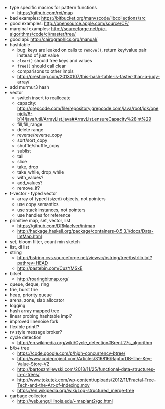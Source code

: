 
* type specific macros for pattern functions
  * https://github.com/rxi/map
* bad examples: https://bitbucket.org/manvscode/libcollections/src
* good examples: http://opensource.apple.com/source/CF/
* marginal examples: http://sourceforge.net/p/c-algorithms/code/ci/master/tree/
* good api: http://cairographics.org/manual/
* hashtable
  * bug: keys are leaked on calls to `remove()`, return key/value pair instead of just value
  * `clear()` should free keys and values
  * `free()` should call clear
  * comparisons to other impls
  * http://preshing.com/20130107/this-hash-table-is-faster-than-a-judy-array/
* add murmur3 hash
* vector
  * switch insert to reallocate
  * capacity: http://grepcode.com/file/repository.grepcode.com/java/root/jdk/openjdk/6-b14/java/util/ArrayList.java#ArrayList.ensureCapacity%28int%29
  * fill,fill_range
  * delete range
  * reverse/reverse_copy
  * sort/sort_copy
  * shuffle/shuffle_copy
  * sublist
  * tail
  * slice
  * take, drop
  * take\_while, drop\_while
  * with_values?
  * add_values?
  * remove_if?
* t-vector - typed vector
  * array of typed (sized) objects, not pointers
  * use copy semantics
  * use stack instances, not pointers
  * use handles for reference
* primitive map, set, vector, list
  * https://github.com/DRMacIver/intmap
  * http://hackage.haskell.org/package/containers-0.5.3.1/docs/Data-IntMap.html
* set, bloom filter, count min sketch
* list, dl list
* string
  * http://bstring.cvs.sourceforge.net/viewvc/bstring/tree/bstrlib.txt?pathrev=HEAD
  * http://pastebin.com/CuzYMSxE
* bitset
  * http://roaringbitmap.org/
* queue, deque, ring
* trie, burst trie
* heap, priority queue
* arena, zone, slab allocator
* logging
* hash array mapped tree
* linear probing hashtable impl?
* improved linenoise fork
* flexible printf?
* rv style message broker?
* cycle detection
  * http://en.wikipedia.org/wiki/Cycle_detection#Brent.27s_algorithm
* b/b+ tree
  * https://code.google.com/p/high-concurrency-btree/
  * http://www.codeproject.com/Articles/316816/RaptorDB-The-Key-Value-Store-V2
  * http://bartoszmilewski.com/2013/11/25/functional-data-structures-in-c-trees/
  * http://www.tokutek.com/wp-content/uploads/2012/11/Fractal-Tree-Tech-and-the-Art-of-Indexing.mov
  * https://en.wikipedia.org/wiki/Log-structured_merge-tree
* garbage collector
  * http://web.engr.illinois.edu/~maplant2/gc.html
